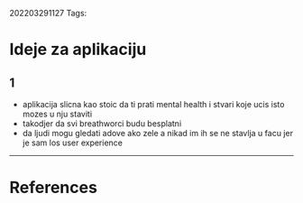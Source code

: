 202203291127
Tags: 

# Ideje za aplikaciju
## 1
- aplikacija slicna kao stoic da ti prati mental health i stvari koje ucis isto mozes u nju staviti
- takodjer da svi breathworci budu besplatni
- da ljudi mogu gledati adove ako zele a nikad im ih se ne stavlja u facu jer je sam los user experience
---
# References